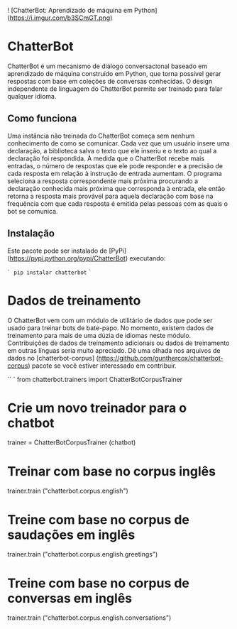 ! [ChatterBot: Aprendizado de máquina em Python] (https://i.imgur.com/b3SCmGT.png)

# ChatterBot

ChatterBot é um mecanismo de diálogo conversacional baseado em aprendizado de máquina construído em
Python, que torna possível gerar respostas com base em coleções de
conversas conhecidas. O design independente de linguagem do ChatterBot permite
ser treinado para falar qualquer idioma.


## Como funciona

Uma instância não treinada do ChatterBot começa sem nenhum conhecimento de como se comunicar. Cada vez que um usuário insere uma declaração, a biblioteca salva o texto que ele inseriu e o texto ao qual a declaração foi respondida. À medida que o ChatterBot recebe mais entradas, o número de respostas que ele pode responder e a precisão de cada resposta em relação à instrução de entrada aumentam. O programa seleciona a resposta correspondente mais próxima procurando a declaração conhecida mais próxima que corresponda à entrada, ele então retorna a resposta mais provável para aquela declaração com base na frequência com que cada resposta é emitida pelas pessoas com as quais o bot se comunica.

## Instalação

Este pacote pode ser instalado de [PyPi] (https://pypi.python.org/pypi/ChatterBot) executando:

`` `
pip instalar chatterbot
`` `


# Dados de treinamento

O ChatterBot vem com um módulo de utilitário de dados que pode ser usado para treinar bots de bate-papo.
No momento, existem dados de treinamento para mais de uma dúzia de idiomas neste módulo.
Contribuições de dados de treinamento adicionais ou dados de treinamento
em outras línguas seria muito apreciado. Dê uma olhada nos arquivos de dados
no [chatterbot-corpus] (https://github.com/gunthercox/chatterbot-corpus)
pacote se você estiver interessado em contribuir.

`` `
from chatterbot.trainers import ChatterBotCorpusTrainer

# Crie um novo treinador para o chatbot
trainer = ChatterBotCorpusTrainer (chatbot)

# Treinar com base no corpus inglês
trainer.train ("chatterbot.corpus.english")

# Treine com base no corpus de saudações em inglês
trainer.train ("chatterbot.corpus.english.greetings")

# Treine com base no corpus de conversas em inglês
trainer.train ("chatterbot.corpus.english.conversations")


